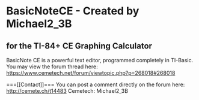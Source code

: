 # BasicNoteCE - Created by Michael2_3B
## for the TI-84+ CE Graphing Calculator

BasicNote CE is a powerful text editor, programmed completely in TI-Basic. 
You may view the forum thread here: https://www.cemetech.net/forum/viewtopic.php?p=268018#268018

===[[Contact]]===
You can post a comment directly on the forum here: http://cemete.ch/t14483
Cemetech: Michael2_3B

